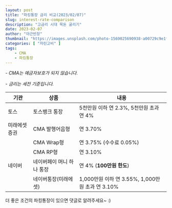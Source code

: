 ```yaml
---
layout: post 
title: "파킹통장 금리 비교(2023/02/07)"
slug: interest-rate-comparison
description: "고금리 시대 목돈 굴리기"
date: 2023-02-07
author: "야근반장"
thumbnail: "https://images.unsplash.com/photo-1569025690938-a00729c9e1f9"
categories: [ "자린고비" ]
tags:
    - CMA
    - 파킹통장
---
```


*- CMA는 예금자보호가 되지 않습니다.*

*- 금리는 세전 기준입니다.*

|기관|상품|내용|
|------|---|---|
|토스|토스뱅크 통장|5천만원 이하 연 2.3%, 5천만원 초과 연 4%|
|미래에셋증권|CMA 발행어음형|연 3.70% |
||CMA Wrap형|연 3.75% (수수료 0.05%)
||CMA RP형|연 3.10%|
|네이버|네이버페이 머니 하나 통장|연 4% (**100만원 한도**)|
||네이버통장(미래에셋)|1,000만원 이하 연 3.55%, 1,000만원 초과 연 3.10%|

더 좋은 조건의 파킹통장이 있으면 댓글로 알려주세요~ :)

